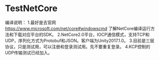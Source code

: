 # TestNetCore
编译说明：
1.最好是去官网  https://www.microsoft.com/net/core#windowscmd
  了解NetCore编译运行方法和下载对应平台的SDK。
2.NetCore2.0平台，IOCP通信模式，支持TCP和UDP，序列化方式为Protobuf和JSON。客户端为Unity2017.1.0。
3.目前是三层协议，只是测试用，可以注册和登录测试用。先不要重复登录。
4.KCP控制的UDP传输测试已经加入。
